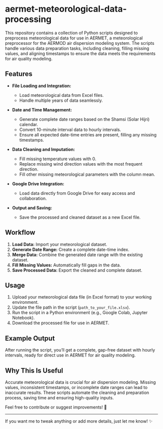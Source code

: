 # aermet-meteorological-data-processing

This repository contains a collection of Python scripts designed to preprocess meteorological data for use in AERMET, a meteorological preprocessor for the AERMOD air dispersion modeling system. The scripts handle various data preparation tasks, including cleaning, filling missing values, and aligning timestamps to ensure the data meets the requirements for air quality modeling.

## Features

- **File Loading and Integration:**
  - Load meteorological data from Excel files.
  - Handle multiple years of data seamlessly.

- **Date and Time Management:**
  - Generate complete date ranges based on the Shamsi (Solar Hijri) calendar.
  - Convert 10-minute interval data to hourly intervals.
  - Ensure all expected date-time entries are present, filling any missing timestamps.

- **Data Cleaning and Imputation:**
  - Fill missing temperature values with 0.
  - Replace missing wind direction values with the most frequent direction.
  - Fill other missing meteorological parameters with the column mean.

- **Google Drive Integration:**
  - Load data directly from Google Drive for easy access and collaboration.

- **Output and Saving:**
  - Save the processed and cleaned dataset as a new Excel file.

## Workflow

1. **Load Data:** Import your meteorological dataset.
2. **Generate Date Range:** Create a complete date-time index.
3. **Merge Data:** Combine the generated date range with the existing dataset.
4. **Fill Missing Values:** Automatically fill gaps in the data.
5. **Save Processed Data:** Export the cleaned and complete dataset.

## Usage

1. Upload your meteorological data file (in Excel format) to your working environment.
2. Update the file path in the script (`path_to_your_file.xlsx`).
3. Run the script in a Python environment (e.g., Google Colab, Jupyter Notebook).
4. Download the processed file for use in AERMET.

## Example Output

After running the script, you’ll get a complete, gap-free dataset with hourly intervals, ready for direct use in AERMET for air quality modeling.

## Why This Is Useful

Accurate meteorological data is crucial for air dispersion modeling. Missing values, inconsistent timestamps, or incomplete date ranges can lead to inaccurate results. These scripts automate the cleaning and preparation process, saving time and ensuring high-quality inputs.

Feel free to contribute or suggest improvements! 🚀

---

If you want me to tweak anything or add more details, just let me know! ✨


